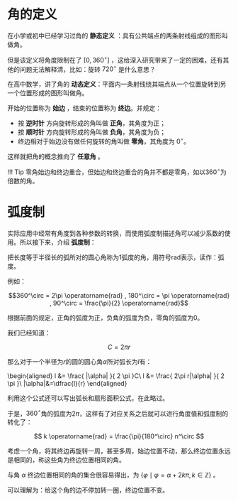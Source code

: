 # 角的定义

在小学或初中已经学习过角的 **静态定义** ：具有公共端点的两条射线组成的图形叫做角。

但是该定义将角度限制在了 $[0, 360^\circ]$ ，这给深入研究带来了一定的困难，还有其他的问题无法解释清，比如：旋转 $720^\circ$ 是什么意思？

在高中数学，讲了角的 **动态定义**：平面内一条射线绕其端点从一个位置旋转到另一个位置形成的图形叫做角。

开始的位置称为 **始边** ，结束的位置称为 **终边**。并规定：

- 按 **逆时针** 方向旋转形成的角叫做 **正角**，其角度为正；
- 按 **顺时针** 方向旋转形成的角叫做 **负角**，其角度为负；
- 终边相对于始边没有做任何旋转的角叫做 **零角**，其角度为 $0^\circ$。

这样就把角的概念推向了 **任意角** 。

!!! Tip
    零角始边和终边重合，但始边和终边重合的角并不都是零角，如以$360^\circ$为倍数的角。

# 弧度制

实际应用中经常有角度到各种参数的转换，而使用弧度制描述角可以减少系数的使用。所以接下来，介绍 **弧度制**：

把长度等于半径长的弧所对的圆心角称为$1$弧度的角，用符号$\text{rad}$表示，读作：弧度。

例如：

$$360^\circ = 2\pi \operatorname{rad} , 180^\circ = \pi \operatorname{rad} , 90^\circ = \frac{\pi}{2} \operatorname{rad}$$

根据前面的规定，正角的弧度为正，负角的弧度为负，零角的弧度为$0$。

我们已经知道：

$$C=2\pi r$$

那么对于一个半径为$r$的圆的圆心角$\alpha$所对弧长为$l$有：

\begin{aligned}
l &= \frac{ |\alpha| }{ 2 \pi }C\\
l &= \frac{ 2\pi r|\alpha| }{ 2 \pi }\\
|\alpha|&=\dfrac{l}{r}
\end{aligned}

利用这个公式还可以写出弧长和扇形面积公式，在此略过。

于是，$360^\circ$角的弧度为$2\pi$，这样有了对应关系之后就可以进行角度值和弧度制的转化了：

$$ k \operatorname{rad} = \frac{\pi}{180^\circ} n^\circ $$

考虑一个角，将其终边再旋转一周，甚至多周，始边位置不动，那么终边位置永远是相同的，称这些角为终边位置相同的角。

与角 $\alpha$ 终边位置相同的角的集合很容易得出，为 $\{\varphi \mid \varphi = \alpha + 2k\pi, k \in \mathbb{Z}\}$ 。

可以理解为：给这个角的边不停加转一圈，终边位置不变。